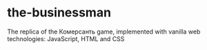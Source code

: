 # the-businessman

The replica of the Комерсанть game, implemented with vanilla web technologies: JavaScript, HTML and CSS
